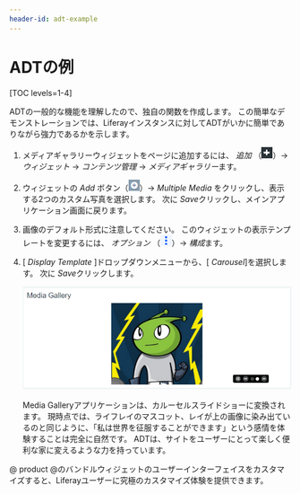 ```yaml
---
header-id: adt-example
---
```


# ADTの例

[TOC levels=1-4]

ADTの一般的な機能を理解したので、独自の関数を作成します。 この簡単なデモンストレーションでは、Liferayインスタンスに対してADTがいかに簡単でありながら強力であるかを示します。

1.  メディアギャラリーウィジェットをページに追加するには、 *追加* （![Add](../../../../../images/icon-control-menu-add.png)）→ *ウィジェット* → *コンテンツ管理* → *メディアギャラリー*ます。

2.  ウィジェットの *Add* ボタン（![Actions](../../../../../images/icon-app-add.png)）→ *Multiple Media* をクリックし、表示する2つのカスタム写真を選択します。 次に *Save*クリックし、メインアプリケーション画面に戻ります。

3.  画像のデフォルト形式に注意してください。 このウィジェットの表示テンプレートを変更するには、 *オプション* （![Options](../../../../../images/icon-app-options.png)）→ *構成*ます。

4.  [ *Display Template* ]ドロップダウンメニューから、[ *Carousel*]を選択します。 次に *Save*クリックします。

    ![図1：カルーセルADTを適用すると、写真がカルーセルスライドショーとして表示されます。](../../../../../images/adt-carousel.png)

    Media Galleryアプリケーションは、カルーセルスライドショーに変換されます。 現時点では、ライフレイのマスコット、レイが上の画像に染み出ているのと同じように、「私は世界を征服することができます」という感情を体験することは完全に自然です。 ADTは、サイトをユーザーにとって楽しく便利な家に変えるような力を持っています。

@ product @のバンドルウィジェットのユーザーインターフェイスをカスタマイズすると、Liferayユーザーに究極のカスタマイズ体験を提供できます。
